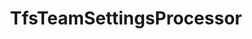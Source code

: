---
optionsClassName: TfsTeamSettingsProcessorOptions
optionsClassFullName: MigrationTools.Processors.TfsTeamSettingsProcessorOptions
configurationSamples:
- name: default
  description: 
  code: >-
    {
      "$type": "TfsTeamSettingsProcessorOptions",
      "Enabled": false,
      "MigrateTeamSettings": true,
      "UpdateTeamSettings": true,
      "PrefixProjectToNodes": false,
      "MigrateTeamCapacities": false,
      "Teams": null,
      "ProcessorEnrichers": null,
      "SourceName": "sourceName",
      "TargetName": "targetName"
    }
  sampleFor: MigrationTools.Processors.TfsTeamSettingsProcessorOptions
description: Native TFS Processor, does not work with any other Endpoints.
className: TfsTeamSettingsProcessor
typeName: Processors
architecture: v2
options:
- parameterName: Enabled
  type: Boolean
  description: If set to `true` then the processor will run. Set to `false` and the processor will not run.
  defaultValue: missng XML code comments
- parameterName: MigrateTeamCapacities
  type: Boolean
  description: 'Migrate original team member capacities after their creation on the target team project. Note: It will only migrate team member capacity if the team member with same display name exists on the target collection otherwise it will be ignored.'
  defaultValue: false
- parameterName: MigrateTeamSettings
  type: Boolean
  description: Migrate original team settings after their creation on target team project
  defaultValue: false
- parameterName: PrefixProjectToNodes
  type: Boolean
  description: Prefix your iterations and areas with the project name. If you have enabled this in `NodeStructuresMigrationConfig` you must do it here too.
  defaultValue: false
- parameterName: ProcessorEnrichers
  type: List
  description: List of Enrichers that can be used to add more features to this processor. Only works with Native Processors and not legacy Processors.
  defaultValue: missng XML code comments
- parameterName: RefName
  type: String
  description: '`Refname` will be used in the future to allow for using named Options without the need to copy all of the options.'
  defaultValue: missng XML code comments
- parameterName: SourceName
  type: String
  description: missng XML code comments
  defaultValue: missng XML code comments
- parameterName: TargetName
  type: String
  description: missng XML code comments
  defaultValue: missng XML code comments
- parameterName: Teams
  type: List
  description: List of Teams to process. If this is `null` then all teams will be processed.
  defaultValue: missng XML code comments
- parameterName: UpdateTeamSettings
  type: Boolean
  description: Reset the target team settings to match the source if the team exists
  defaultValue: false
status: Beta
processingTarget: Teams
classFile: /src/MigrationTools.Clients.AzureDevops.ObjectModel/Processors/TfsTeamSettingsProcessor.cs
optionsClassFile: /src/MigrationTools.Clients.AzureDevops.ObjectModel/Processors/TfsTeamSettingsProcessorOptions.cs

redirectFrom: []
layout: reference
toc: true
permalink: /Reference/v2/Processors/TfsTeamSettingsProcessor/
title: TfsTeamSettingsProcessor
categories:
- Processors
- v2
topics:
- topic: notes
  path: /docs/Reference/v2/Processors/TfsTeamSettingsProcessor-notes.md
  exists: false
  markdown: ''
- topic: introduction
  path: /docs/Reference/v2/Processors/TfsTeamSettingsProcessor-introduction.md
  exists: false
  markdown: ''

---